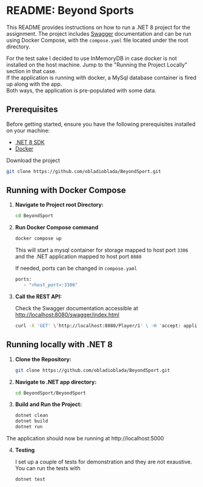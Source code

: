 # README: Beyond Sports

   This README provides instructions on how to run a .NET 8 project for the assignment. 
   The project includes [Swagger](https://swagger.io/) documentation and can be run using Docker Compose, with the  ```compose.yaml``` file located under the root directory.

   For the test sake I decided to use InMemoryDB in case docker is not installed on the host machine. Jump to the "Running the Project Locally" section in that case.  
   If the application is running with docker, a MySql database container is fired up along with the app.  
   Both ways, the application is pre-populated with some data.

## Prerequisites

   Before getting started, ensure you have the following prerequisites installed on your machine:

   - [.NET 8 SDK](https://dotnet.microsoft.com/download)
   - [Docker](https://www.docker.com/get-started)

   Download the project 

   ```bash
   git clone https://github.com/obladioblada/BeyondSport.git
   ```


## Running with Docker Compose

1. **Navigate to Project root Directory:**

   ```bash
   cd BeyondSport
   ```

2. **Run Docker Compose command**

   ```bash
   docker compose up
   ```

      This will start a mysql container for storage mapped to host port ```3306``` and the .NET application mapped to host port  ```8080```

      If needed, ports can be changed in ```compose.yaml```
  
   ```bash
   ports:
      - "<host_port>:3306"
   ```

3. **Call the REST API:**

   Check the Swagger documentation accessible at [http://localhost:8080/swagger/index.html](http://localhost:8080/swagger/index.html) 

   ```bash
   curl -X 'GET' \'http://localhost:8080/Player/1' \ -H 'accept: application/json'
   ```

## Running locally with .NET 8

1. **Clone the Repository:**

   ```bash
   git clone https://github.com/obladioblada/BeyondSport.git
   ```

2. **Navigate to .NET app directory:**

   ```bash
   cd BeyondSport/BeyondSport
   ```

3. **Build and Run the Project:**

   ```bash
   dotnet clean
   dotnet build
   dotnet run
   ```

  The application should now be running at http://localhost:5000

4. **Testing**

   I set up a couple of tests for demonstration and they are not exaustive.  
   You can run the tests with 

   ```bash
   dotnet test
   ```
